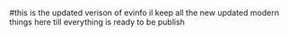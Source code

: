 #this is the updated verison of evinfo il keep all the new updated modern things here till everything is ready to be publish
